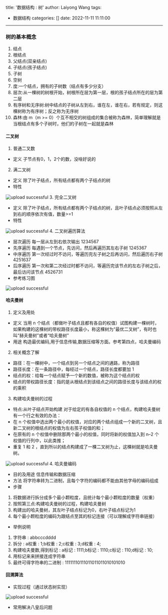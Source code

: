 title: '数据结构 : 树'
author: Laiyong Wang
tags:
  - 数据结构
categories: []
date: 2022-11-11 11:11:00
---
### 树的基本概念
1. 结点
2. 根结点
3. 父结点(双亲结点)
4. 子结点(孩子结点)
5. 子树
6. 空树
7. 度:一个结点，拥有的子树数（结点有多少分支）
8. 层次:从一棵树的树根开始，树根所在层为第一层，根的孩子结点所在的层为第二层
9. 有序树和无序树:树中结点的子树从左到右，谁在左，谁在右，若有规定，则这棵树称为有序树；反之称为无序树
10. 森林:由 m（m >= 0）个互不相交的树组成的集合被称为森林，简单理解就是当根结点有多个子树时，他们的子树在一起就是森林

#### 二叉树
1. 普通二叉数
- 定义
子节点有0，1，2个的数，没啥好说的
2. 满二叉树
- 定义
除了叶子结点，所有结点都有两个子结点的树
- 特性

![upload successful](/images/pasted-29.png)
3. 完全二叉树
- 定义
除了叶子结点，所有结点都有两个子结点的树，且叶子结点必须按照从左到右的顺序依次有值，数量>=1
- 特性

![upload successful](/images/pasted-30.png)
4. 二叉树遍历算法
- 层次遍历
每一层从左到右依次输出
1234567
- 先序遍历
每遇到一个节点，先访问，然后再遍历其左右子树
1245367
- 中序遍历
第一次经过时不访问，等遍历完左子树之后再访问，然后遍历右子树
4251637
- 后序遍历
第一次和第二次经过时都不访问，等遍历完该节点的左右子树之后，最后访问该节点
4526731
- 参考练习图

![upload successful](/images/pasted-31.png)

#### 哈夫曼树
1. 定义及用处
- 定义
当用 n 个结点（都做叶子结点且都有各自的权值）试图构建一棵树时，如果构建的这棵树的带权路径长度最小，称这棵树为“最优二叉树”，有时也叫“赫夫曼树”或者“哈夫曼树”
- 用途
构造最优编码,用于信息传输,数据压缩等方面。参考第四点，哈夫曼编码
2. 相关概念了解
- 路径：在一棵树中，一个结点到另一个结点之间的通路，称为路径
- 路径长度：在一条路径中，每经过一个结点，路径长度都要加 1 
- 结点的权：给每一个结点赋予一个新的数值，被称为这个结点的权
- 结点的带权路径长度：指的是从根结点到该结点之间的路径长度与该结点的权的乘积
3. 构建哈夫曼树的过程
- 特点:从叶子结点开始构建
对于给定的有各自权值的 n 个结点，构建哈夫曼树有一个行之有效的办法：
- 在 n 个权值中选出两个最小的权值，对应的两个结点组成一个新的二叉树，且新二叉树的根结点的权值为左右孩子权值的和；
- 在原有的 n 个权值中删除那两个最小的权值，同时将新的权值加入到 n–2 个权值的行列中，以此类推；
- 重复 1 和 2 ，直到所以的结点构建成了一棵二叉树为止，这棵树就是哈夫曼树。

![upload successful](/images/pasted-32.png)
4. 哈夫曼编码
- 目的及用途
信息传输和数据压缩
- 方法
将字符串转为二进制，且每个字符的编码都不能由其他字母的编码组成
- 步骤
1. 将数据进行拆分成多个最小颗粒度，且统计每个最小颗粒度的数量（权重）
2. 按照第三点:构建哈夫曼树的过程，构建哈夫曼树
3. 构建出的哈夫曼树，其左叶子结点标记为0，右叶子结点标记为1
4. 每个最小颗粒度的编码为跟结点至其的标记连接（可以理解成字符串链接）
- 举例说明
1. 字符串 : abbcccdddd
2. 拆分 : a权重 : 1;b权重 : 2;c权重 : 3;d权重 : 4;
3. 构建哈夫曼数,得到标记 : a标记 : 1111;b标记 : 1110;c标记 : 110;d标记 : 10;
4. 用标记来来拼接连成字符串
5. 最终可得字符串的二进制 : 11111110111011011011010101010

#### 回溯算法
- 实现过程（通过状态树实现）

![upload successful](/images/pasted-33.png)

- 常用解决八皇后问题
























